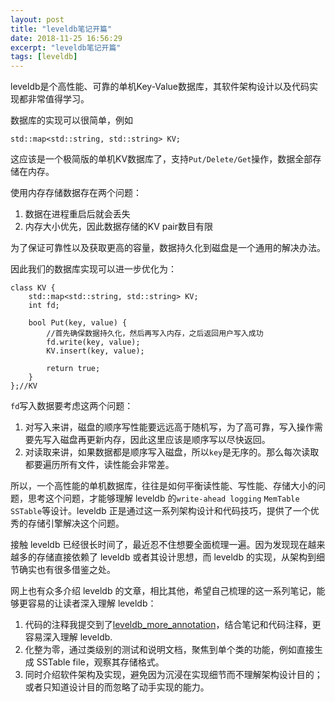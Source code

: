 ```yaml
---
layout: post
title: "leveldb笔记开篇"
date: 2018-11-25 16:56:29
excerpt: "leveldb笔记开篇"
tags: [leveldb]
---
```


leveldb是个高性能、可靠的单机Key-Value数据库，其软件架构设计以及代码实现都非常值得学习。

数据库的实现可以很简单，例如

```
std::map<std::string, std::string> KV;
```

这应该是一个极简版的单机KV数据库了，支持`Put/Delete/Get`操作，数据全部存储在内存。

使用内存存储数据存在两个问题：

1. 数据在进程重启后就会丢失
2. 内存大小优先，因此数据存储的KV pair数目有限

为了保证可靠性以及获取更高的容量，数据持久化到磁盘是一个通用的解决办法。

因此我们的数据库实现可以进一步优化为：

```
class KV {
    std::map<std::string, std::string> KV;
    int fd;

    bool Put(key, value) {
        //首先确保数据持久化，然后再写入内存，之后返回用户写入成功
        fd.write(key, value);
        KV.insert(key, value);

        return true;
    }
};//KV

```

`fd`写入数据要考虑这两个问题：

1. 对写入来讲，磁盘的顺序写性能要远远高于随机写，为了高可靠，写入操作需要先写入磁盘再更新内存，因此这里应该是顺序写以尽快返回。
2. 对读取来讲，如果数据都是顺序写入磁盘，所以`key`是无序的。那么每次读取都要遍历所有文件，读性能会非常差。

所以，一个高性能的单机数据库，往往是如何平衡读性能、写性能、存储大小的问题，思考这个问题，才能够理解 leveldb 的`write-ahead logging` `MemTable` `SSTable`等设计。leveldb 正是通过这一系列架构设计和代码技巧，提供了一个优秀的存储引擎解决这个问题。

接触 leveldb 已经很长时间了，最近忍不住想要全面梳理一遍。因为发现现在越来越多的存储直接依赖了 leveldb 或者其设计思想，而 leveldb 的实现，从架构到细节确实也有很多借鉴之处。

网上也有众多介绍 leveldb 的文章，相比其他，希望自己梳理的这一系列笔记，能够更容易的让读者深入理解 leveldb：

1. 代码的注释我提交到了[leveldb_more_annotation](https://github.com/yingshin/leveldb_more_annotation)，结合笔记和代码注释，更容易深入理解 leveldb.
2. 化整为零，通过类级别的测试和说明文档，聚焦到单个类的功能，例如直接生成 SSTable file，观察其存储格式。
3. 同时介绍软件架构及实现，避免因为沉浸在实现细节而不理解架构设计目的；或者只知道设计目的而忽略了动手实现的能力。
